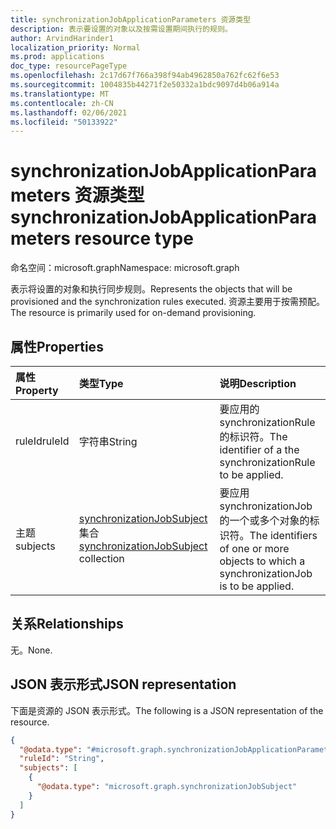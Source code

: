 ```yaml
---
title: synchronizationJobApplicationParameters 资源类型
description: 表示要设置的对象以及按需设置期间执行的规则。
author: ArvindHarinder1
localization_priority: Normal
ms.prod: applications
doc_type: resourcePageType
ms.openlocfilehash: 2c17d67f766a398f94ab4962850a762fc62f6e53
ms.sourcegitcommit: 1004835b44271f2e50332a1bdc9097d4b06a914a
ms.translationtype: MT
ms.contentlocale: zh-CN
ms.lasthandoff: 02/06/2021
ms.locfileid: "50133922"
---
```

# <a name="synchronizationjobapplicationparameters-resource-type"></a><span data-ttu-id="93fc5-103">synchronizationJobApplicationParameters 资源类型</span><span class="sxs-lookup"><span data-stu-id="93fc5-103">synchronizationJobApplicationParameters resource type</span></span>

<span data-ttu-id="93fc5-104">命名空间：microsoft.graph</span><span class="sxs-lookup"><span data-stu-id="93fc5-104">Namespace: microsoft.graph</span></span>

<span data-ttu-id="93fc5-105">表示将设置的对象和执行同步规则。</span><span class="sxs-lookup"><span data-stu-id="93fc5-105">Represents the objects that will be provisioned and the synchronization rules executed.</span></span> <span data-ttu-id="93fc5-106">资源主要用于按需预配。</span><span class="sxs-lookup"><span data-stu-id="93fc5-106">The resource is primarily used for on-demand provisioning.</span></span> 

## <a name="properties"></a><span data-ttu-id="93fc5-107">属性</span><span class="sxs-lookup"><span data-stu-id="93fc5-107">Properties</span></span>
|<span data-ttu-id="93fc5-108">属性</span><span class="sxs-lookup"><span data-stu-id="93fc5-108">Property</span></span>|<span data-ttu-id="93fc5-109">类型</span><span class="sxs-lookup"><span data-stu-id="93fc5-109">Type</span></span>|<span data-ttu-id="93fc5-110">说明</span><span class="sxs-lookup"><span data-stu-id="93fc5-110">Description</span></span>|
|:---|:---|:---|
|<span data-ttu-id="93fc5-111">ruleId</span><span class="sxs-lookup"><span data-stu-id="93fc5-111">ruleId</span></span>|<span data-ttu-id="93fc5-112">字符串</span><span class="sxs-lookup"><span data-stu-id="93fc5-112">String</span></span>|<span data-ttu-id="93fc5-113">要应用的 synchronizationRule 的标识符。</span><span class="sxs-lookup"><span data-stu-id="93fc5-113">The identifier of a the synchronizationRule to be applied.</span></span>|
|<span data-ttu-id="93fc5-114">主题</span><span class="sxs-lookup"><span data-stu-id="93fc5-114">subjects</span></span>|<span data-ttu-id="93fc5-115">[synchronizationJobSubject](../resources/synchronization-synchronizationjobsubject.md) 集合</span><span class="sxs-lookup"><span data-stu-id="93fc5-115">[synchronizationJobSubject](../resources/synchronization-synchronizationjobsubject.md) collection</span></span>|<span data-ttu-id="93fc5-116">要应用 synchronizationJob 的一个或多个对象的标识符。</span><span class="sxs-lookup"><span data-stu-id="93fc5-116">The identifiers of one or more objects to which a synchronizationJob is to be applied.</span></span>|

## <a name="relationships"></a><span data-ttu-id="93fc5-117">关系</span><span class="sxs-lookup"><span data-stu-id="93fc5-117">Relationships</span></span>
<span data-ttu-id="93fc5-118">无。</span><span class="sxs-lookup"><span data-stu-id="93fc5-118">None.</span></span>

## <a name="json-representation"></a><span data-ttu-id="93fc5-119">JSON 表示形式</span><span class="sxs-lookup"><span data-stu-id="93fc5-119">JSON representation</span></span>
<span data-ttu-id="93fc5-120">下面是资源的 JSON 表示形式。</span><span class="sxs-lookup"><span data-stu-id="93fc5-120">The following is a JSON representation of the resource.</span></span>
<!-- {
  "blockType": "resource",
  "@odata.type": "microsoft.graph.synchronizationJobApplicationParameters"
}
-->
``` json
{
  "@odata.type": "#microsoft.graph.synchronizationJobApplicationParameters",
  "ruleId": "String",
  "subjects": [
    {
      "@odata.type": "microsoft.graph.synchronizationJobSubject"
    }
  ]
}
```


